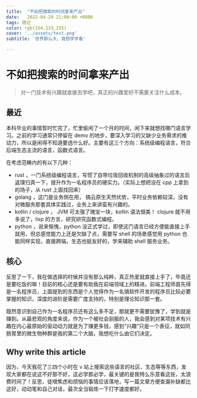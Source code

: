 ```yaml
---
title:  "不如把搜索的时间拿来产出"
date:   2022-04-29 21:00:00 +0800
tags: 随记
color: rgb(154,133,255)
cover: '../assets/test.png'
subtitle: '世界那么大，我想学学看'

---
```


# 不如把搜索的时间拿来产出

> 对一门技术有兴趣就直接去学吧，真正的兴趣爱好不需要关注什么成本。

## 最近

本科毕业的事情暂时忙完了，忙里偷闲了一个月的时间，闲下来就想找哪门语言学习。之前的学习通常只停留在 demo 的地步，要深入学习的又缺少业务需求的推动力，所以是闲得不知道要选什么好。主要有这三个方向：系统级编程语言，符合后端生态主流的语言，函数式语言。

在考虑范畴内的有以下几种：

* rust  ，一门系统级编程语言，写惯了自带垃圾回收机制的高级抽象过的语言后返璞归真一下，提升作为一名程序员的硬实力。（实际上想把没在 cpp 上拿到的场子，从 rust 上面找回来）
* golang ，这门是业务侧在用， 搞云原生天然优势，平时业务依赖较深，没有对微服务那套具体实践过，业务上来讲蛮有兴趣的。
* kotlin / clojure ， JVM 可太强了瑰宝一块，kotlin 语法很美！ clojure 就不用多说了，lisp 的方言，研究研究函数式编程。
* python ，说来惭愧，python 没正式学过，即使这门语言已经方便能直接上手就用，但总感觉能力上还是欠缺了点，需要写 shell 的场景感觉用 python 也能同样实现，直接跨端，生态也挺友好的，学来辅助 shell 服务业务。

## 核心

反思了一下，我在做选择的时候并没有那么纯粹，真正热爱就直接上手了，毕竟还是要吃饭的嘛！目前的核心还是要有助我在前端领域上的精进。前端工程师首先得是一名程序员，上面提到的东西是个人觉得作为一名搞软件开发的程序员比较必要掌握的知识，深度的进阶是需要广度支持的，特别是理论知识那一套。

既然意识到自己作为一名程序员还有这么多不足，那就更不需要犹豫了，学到就是赚到。从最悲观的角度来说，作为一个被社会驯服的人，我会感到对某项技术有兴趣在内心最原始的驱动动力就是为了赚更多钱，感到“兴趣”只是一个表征，就如同肠胃里的微生物种群是我的第二个大脑，我想吃什么由它们决定。

## Why write this article

因为，今天我花了三四个小时在 v 站上搜索这些语言的社区、生态等等东西，发现大家都在说这不好那不好，这必学那必学，最关键的是我特么乐意看这些，太浪费时间了！反思，徒增焦虑和烦恼的事情应该落地，写一篇文章方便查漏补缺都比这好，动动笔和自己对话，最次全当锻炼一下打字速度都好。

